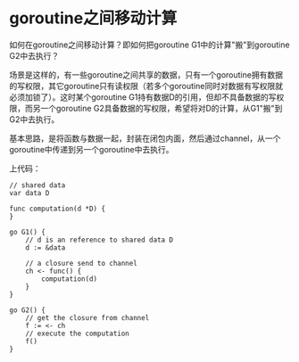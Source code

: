# goroutine之间移动计算

如何在goroutine之间移动计算？即如何把goroutine G1中的计算"搬"到goroutine G2中去执行？

场景是这样的，有一些goroutine之间共享的数据，只有一个goroutine拥有数据的写权限，其它goroutine只有读权限（若多个goroutine同时对数据有写权限就必须加锁了）。这时某个goroutine G1持有数据D的引用，但却不具备数据的写权限，而另一个goroutine G2具备数据的写权限，希望将对D的计算，从G1"搬"到G2中去执行。

基本思路，是将函数与数据一起，封装在闭包内面，然后通过channel，从一个goroutine中传递到另一个goroutine中去执行。

上代码：

	// shared data
	var data D
	
	func computation(d *D) {
	}
	
	go G1() {
		// d is an reference to shared data D
		d := &data
	
		// a closure send to channel
		ch <- func() {
			computation(d)
		}
	}
	
	go G2() {
		// get the closure from channel
		f := <- ch
		// execute the computation
		f()
	}


